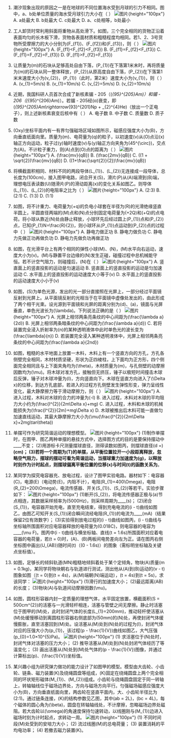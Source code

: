 1. 潮汐现象出现的原因之一是在地球的不同位置海水受到月球的引力不相同。图中，a、b处单位质量的海水受月球引力大小在（  ）
![图片](../Teyian_p_附件/附件/2024年高考广西卷物理真题/img_1_1_23226171.png){height="100px"}
A. a处最大
B. b处最大
C. c处最大
D. a、c处相等，b处最小

2. 工人卸货时常利用斜面将重物从高处滑下。如图，三个完全相同的货物正沿着表面均匀的长木板下滑，货物各表面材质和粗糙程度均相同。若1、2、3号货物所受摩擦力的大小分别为\(F_{f1}\)、\(F_{f2}\)和\(F_{f3}\)，则（  ）
![图片](../Teyian_p_附件/附件/2024年高考广西卷物理真题/img_2_1_23226172.png){height="100px"}
A. \(F_{f1}<F_{f2}<F_{f3}\)
B. \(F_{f1}=F_{f2}<F_{f3}\)
C. \(F_{f1}=F_{f2}=F_{f3}\)
D. \(F_{f1}>F_{f2}=F_{f3}\)

3. 让质量为\(m\)的石块从足够高处自由下落，\(P_{1}\)在下落第1米末时，再将质量为\(m\)的石块从同一整体释放，\(P_{2}\)从原高度自由下落，\(P_{2}\)在下落第1米末速度大小为\(v_{2}\)，\(P_{1}\)（此时，第2米）速度大小为\(v_{1}\)，则（  ）
A. \(v_{1}=5m/s\)
B. \(v_{1}=10m/s\)
C. \(v_{2}=5m/s\)
D. \(v_{2}=10m/s\)

4. 近期，我国科研人员首次合成了新核素镅 - 205（\(_{95}^{205}Am\)）和镅 - 206（\(_{95}^{206}Am\)）。若镅 - 205经\(α\)衰变，即\(_{95}^{205}Am\rightarrow_{93}^{201}Np + _{2}^{4}He\)（放出一个正电子），则上述新核素衰变后核中有（  ）
A. 电子数
B. 中子数
C. 质量数
D. 质子数

5. \(Oxy\)坐标平面内有一有界匀强磁场区域如图所示，磁感应强度大小为\(B\)，方向垂直纸面向里。质量为\(m\)、电荷量为\(q\)的粒子，以初速度\(v\)从\(O\)点沿\(x\)轴正方向运动，粒子过\(y\)轴时速度\(v\)与\(y\)轴正方向夹角为\(45^{\circ}\)，交点为\(A\)。不计粒子重力，则\(A\)点到\(O\)点的距离为（  ）
![图片](../Teyian_p_附件/附件/2024年高考广西卷物理真题/img_5_1_23226175.png){height="100px"}
A. \(\frac{mv}{qB}\)
B. \(\frac{2mv}{qB}\)
C. \((1 + \sqrt{2})\frac{mv}{qB}\)
D. \((1+\frac{\sqrt{2}}{2})\frac{mv}{qB}\)

6. 将横截面积相同、材料不同的两段导体\(L_{1}\)、\(L_{2}\)无连接成一段导体，总长度为\(100cm\)，接入图甲电路，闭合开关\(S\)，滑片\(P\)从\(A\)端滑到\(B\)端，理想电压表读数\(U\)随滑片\(P\)的滑动距离\(x\)的变化关系如图乙。则导体\(L_{1}\)、\(L_{2}\)的电阻率之比为（  ）
![图片](../Teyian_p_附件/附件/2024年高考广西卷物理真题/img_6_1_23226176.png){height="100px"}
A. \(2:3\)
B. \(2:1\)
C. \(1:3\)
D. \(1:1\)

7. 如图，将不计重力、电荷量为\(+q\)的负电小球套在半径为\(R\)的光滑绝缘竖直半圆上，半圆直径两端的\(M\)点和\(N\)点分别固定电荷量为\(+2Q\)和\(+Q\)的点电荷。将小球从靠近\(N\)处由静止释放，小球环先后经过圆上\(P_{1}\)点和\(P_{2}\)点，已知\(P_{1}N=\frac{R}{2}\)，则小球环从\(P_{1}\)点运动到\(P_{2}\)点的过程中（  ）
![图片](../Teyian_p_附件/附件/2024年高考广西卷物理真题/img_7_1_23226177.png){height="100px"}
A. 静电力做正功
B. 静电力做负功
C. 静电力先做正功再做负功
D. 静电力先做负功再做正功

8. 如图，在光滑平台上有两个相同的弹性小球\(M\)、\(N\)，\(M\)水平向右运动，速度大小为\(v\)。\(M\)与静置平台边缘的\(N\)发生正碰，碰撞过程中总机械能守恒。若不计空气阻力，则碰撞后，\(N\)在（  ）
![图片](../Teyian_p_附件/附件/2024年高考广西卷物理真题/img_8_1_23226178.png){height="100px"}
A. 竖直面上的竖直投影的运动是匀速运动
B. 竖直面上的竖直投影的运动是匀加速运动
C. 水平面上的竖直投影的运动速度大小等于\(v\)
D. 水平面上的竖直投影的运动速度大小小于\(v\)

9. 如图，\(S\)为单色光源，发出的光一部分直接照在光屏上，一部分经过平面镜反射到光屏上。从平面镜反射的光相当于在平面镜中虚像处发出的，由此形成了两个相干光束。设光源到平面镜和光屏的距离分别为\(d\)、\(a\)，镜面与光屏垂直，单色光波长为\(\lambda\)。下列说法正确的是（  ）
![图片](../Teyian_p_附件/附件/2024年高考广西卷物理真题/img_9_1_23226179.png){height="100px"}
A. 光屏上相邻两条亮条纹的中心间距为\(\frac{\lambda a}{2d}\)
B. 光屏上相邻两条暗条纹的中心间距为\(\frac{\lambda a}{d}\)
C. 若将装置完全浸入折射率为\(n\)的某种透明液体中此时单色光的波长变为\(\frac{\lambda}{n}\)
D. 若装置完全浸入某种透明液体中，光屏上相邻两条亮条纹的中心间距为\(\frac{\lambda a}{2nd}\)

10. 如图，粗糙的水平地面上放置一木料，木料上有一个竖直方向的方孔，方孔各侧壁完全相同，木材材质坚硬，形状为正四棱柱，上下面均为正方形，四个侧面完全相同且与上下面夹角均为\(\theta\)，木材质量为\(m\)，与孔侧壁的动摩擦因数均为\(\mu\)。将木球对准方孔，接触但无挤压，锤子以极短时间撞击木球后反弹，锤子对木球冲量为\(I\)，方向竖直向下。木球在竖直方向进入了\(\Delta x\)的位移，到达方孔底部，若进入的过程方孔侧壁发生弹性形变，弹力呈线性变化，最大静摩擦力等于滑动摩擦力，则（  ）
![图片](../Teyian_p_附件/附件/2024年高考广西卷物理真题/img_10_1_23226180.png){height="100px"}
A. 进入过程，木料对木球的合力的冲量为\(-I\)
B. 进入过程，木料对木球的平均阻力大小约为\(\frac{I^{2}}{2m\Delta x}+mg\)
C. 进入过程，木料和木球的机械能损失为\(\frac{I^{2}}{2m}+mg\Delta x\)
D. 木球被推出后木料可能一直做匀加速直线运动，其最大静摩擦力大小为\(\mu(\frac{I^{2}}{2m\Delta x}+2mg\tan\theta)\)

11. 单摆可作为研究简谐运动的理想模型。
![图片](../Teyian_p_附件/附件/2024年高考广西卷物理真题/img_11_1_23226181.png){height="100px"}
(1)制作单摆时，在图甲、图乙两种单摆的悬挂方式中，选择图方式的目的是要保持摆动中____不变；
(2)用游标卡尺测量摆球直径，测得读数如图丙，则摆球直径\(d =\)____\(cm\)；
(3)若将一个周期为\(T\)的单摆，从平衡位置拉开一小段距离释放，忽略空气阻力，摆球的摆动可看为简谐运动，当摆球重力加速度为\(g\)，以释放时刻作为计时起点，则摆球偏离平衡位置的位移\(x\)与时间\(t\)的函数关系为____。

12. 某同学为探究电容器充、放电过程，设计了图甲实验电路。器材如下：电容器\(C\)，电源\(E\)（电动势\(E\)，内阻不计），电阻\(R_{1}=400\Omega\)，电阻\(R_{2}=200\Omega\)，电流传感器、开关\(S_{1}\)、\(S_{2}\)等若干。实验步骤如下：
![图片](../Teyian_p_附件/附件/2024年高考广西卷物理真题/img_12_1_23226182.png){height="100px"}
(1)断开\(S_{2}\)，将电流传感器正极与\(a\)节点相连，其数据采样频率为\(5000Hz\)，则采样周期为____\(s\)；
(2)闭合\(S_{1}\)，电容器开始充电，直至充电结束，得到充电电流的\(i - t\)曲线如图乙，由图乙可知开关\(S_{1}\)闭合瞬间流经电阻\(R_{1}\)的电流为____\(mA\)（结果保留2位有效数字）；
(3)实验得到放电过程的\(i - t\)曲线如图丙，\(i - t\)曲线与坐标轴所围面积对应电容器释放的电荷量为\(0.018C\)，则电容器的电容为____\(\mu F\)。图丙中\(i - t\)曲线与横坐标轴、直线\(t = 1.6s\)所围面积对应着电容器的电荷量，若\(t = 0\)时，\(A\)、\(B\)两板间电势差向左为正。请在图丙右侧坐标图中画出\(U_{AB}\)随时间\(t\)（\(0 - 1.6s\)）的图象（需标明坐标轴及关键点坐标值）。

13. 如图，足够长的倾斜轨道\(MN\)粗糙地倾斜着处于某个定倾角，物块\(A\)质量\(m = 0.1kg\)，某同学将物块朝右与轨道进行测试，测出他从\(A\)到\(B\)运动的\(v - t\)图象如图（\(t = 0\)到\(t = 4s\)，从\(M\)端朝\(N\)端运动），\(t = 4s\)到\(t = 5s\)，求该同学：
![图片](../Teyian_p_附件/附件/2024年高考广西卷物理真题/img_13_1_23226183.png){height="100px"}
(1)滑行的加速度大小；
(2)最远距离\(AB\)的长度；
(3)物块\(A\)与轨道间动摩擦因数\(\mu\)。

14. 如图，圆柱形容器内封一定质量的理想气体，水平固定放置，横截面积\(S = 500cm^{2}\)的活塞与一光滑轻杆相连，活塞与管壁之间无摩擦。静止时活塞位于图甲的\(M\)处，此时封闭气体的长度\(L_{1}=200mm\)，推动轻杆使活塞从\(M\)处缓慢移动到离圆柱形容器右侧底部为\(50mm\)的\(N\)处，再使封闭气体缓慢膨胀，直至活塞回到\(M\)处。设活塞从\(M\)处到\(N\)处的过程为\(I\)，封闭气体对应的压强大小为\(p_{1}\)，该过程\(p - \frac{1}{V}\)曲线如图乙，大气压强\(p_{0}=1.0×10^{5}Pa\)。
![图片](../Teyian_p_附件/附件/2024年高考广西卷物理真题/img_14_1_23226184.png){height="100px"}
(1) 求活塞位于\(N\)处时，封闭气体对活塞的压力大小；
(2) 推导活塞从\(M\)处到\(N\)处封闭气体经历了等温变化；
(3) 画出活塞从\(N\)处到\(M\)处气体的\(p - \frac{1}{V}\)图像，并通过计算标出\(p\)、\(\frac{1}{V}\)坐标值。

15. 某兴趣小组为研究弹力做功的能力设计了如图甲的模型。模型由大齿轮、小齿轮、链条、磁力装置\(K\)及绕绳圆盘等组成，\(K\)固定在绕绳圆盘上两个完全相同的环状矩形磁体\(M_{1}\)、\(M_{2}\)组成。小齿轮与绕绳圆盘固定于同一转轴上，转轴轴线位于磁场边界处，方向与磁场方向平行。匀强磁场磁感应强度大小为\(B\)，方向垂直纸面向里，两齿轮在竖直平面内，大、小齿轮半径比为\(2:1\)。通过链条连接，\(K\)的结构参数见乙图，其中\(ab = 2L\)，\(bc = 4L\)，每个磁体的圆心角为\(\beta\)，圆盘在转轴轴线处，不计摩擦，忽略磁场边界处磁阻。若大齿轮以\(\omega\)的角速度保持匀速转动，以线圈刚与\(M_{1}\)边进入磁场时刻为计时起点，求转动一周。
![图片](../Teyian_p_附件/附件/2024年高考广西卷物理真题/img_15_1_23226185.png){height="100px"}
(1) 不同时间段\(M\)处受到的安培力大小；
(2) 流过线圈\(M\)的总电荷量；
(3) 装置消耗的平均电功率；
(4) 若撤去磁力装置\(K\)。 